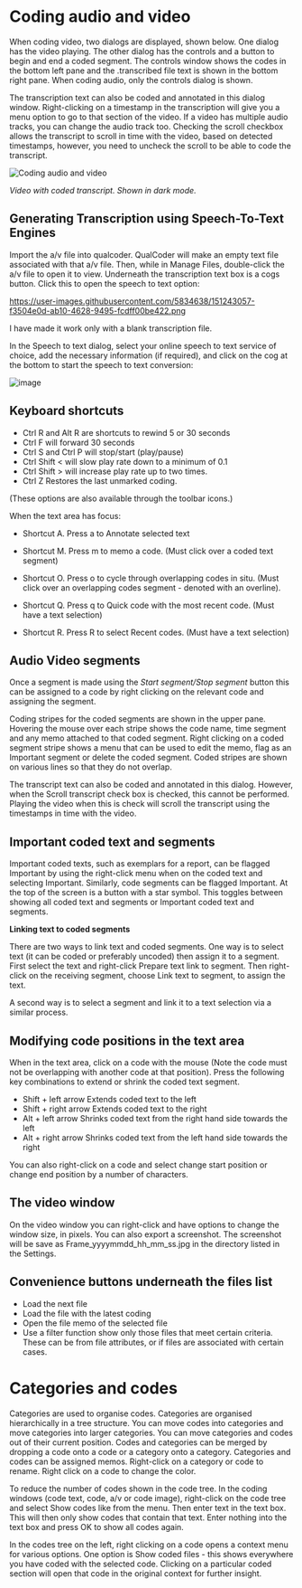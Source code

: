 # Coding audio and video

When coding video, two dialogs are displayed, shown below. One dialog has the video playing. The other dialog has the controls and a button to begin and end a coded segment. The controls window shows the codes in the bottom left pane and the .transcribed file text is shown in the bottom right pane. When coding audio, only the controls dialog is shown.

The transcription text can also be coded and annotated in this dialog window. Right-clicking on a timestamp in the transcription will give you a menu option to go to that section of the video. If a video has multiple audio tracks, you can change the audio track too. Checking the scroll checkbox allows the transcript to scroll in time with the video, based on detected timestamps, however, you need to uncheck the scroll to be able to code the transcript.

![Coding audio and video](https://qualcoder.files.wordpress.com/2021/05/code_av.png?resize=800%2C400)

_Video with coded transcript. Shown in dark mode._

## Generating Transcription using Speech-To-Text Engines
Import the a/v file into qualcoder. QualCoder will make an empty text file associated with that a/v file.
Then, while in Manage Files, double-click the a/v file to open it to view.
Underneath the transcription text box is a cogs button. Click this to open the speech to text option:

https://user-images.githubusercontent.com/5834638/151243057-f3504e0d-ab10-4628-9495-fcdff00be422.png

I have made it work only with a blank transcription file.

In the Speech to text dialog, select your online speech to text service of choice, add the necessary information (if required), and click on the cog at the bottom to start the speech to text conversion: 

![image](https://user-images.githubusercontent.com/55474996/151250520-d635d0c8-bb65-4a20-b6b9-e7d942c842ef.png)


## Keyboard shortcuts

* Ctrl R and Alt R are shortcuts to rewind 5 or 30 seconds
* Ctrl F will forward 30 seconds
* Ctrl S and Ctrl P will stop/start (play/pause)
* Ctrl Shift < will slow play rate down to a minimum of 0.1
* Ctrl Shift > will increase play rate up to two times.
* Ctrl Z Restores the last unmarked coding.

(These options are also available through the toolbar icons.)

When the text area has focus:

* Shortcut A. Press a to Annotate selected text

* Shortcut M. Press m to memo a code. (Must click over a coded text segment)

* Shortcut O. Press o to cycle through overlapping codes in situ. (Must click over an overlapping codes segment - denoted with an overline).

* Shortcut Q. Press q to Quick code with the most recent code. (Must have a text selection)

* Shortcut R. Press R to select Recent codes. (Must have a text selection)

## Audio Video segments

Once a segment is made using the _Start segment/Stop segment_ button this can be assigned to a code by right clicking on the relevant code and assigning the segment. 

Coding stripes for the coded segments are shown in the upper pane. Hovering the mouse over each stripe shows the code name, time segment and any memo attached to that coded segment. Right clicking on a coded segment stripe shows a menu that can be used to edit the memo, flag as an Important segment or delete the coded segment. Coded stripes are shown on various lines so that they do not overlap. 

The transcript text can also be coded and annotated in this dialog. However, when the Scroll transcript check box is checked, this cannot be performed. Playing the video when this is check will scroll the transcript using the timestamps in time with the video.

## Important coded text and segments

Important coded texts, such as exemplars for a report, can be flagged Important by using the right-click menu when on the coded text and selecting Important. Similarly, code segments can be flagged Important. At the top of the screen is a button with a star symbol. This toggles between showing all coded text and segments or Important coded text and segments.

**Linking text to coded segments**

There are two ways to link text and coded segments. One way is to select text (it can be coded or preferably uncoded) then assign it to a segment. First select the text and right-click Prepare text link to segment. Then right-click on the receiving segment, choose Link text to segment, to assign the text.

A second way is to select a segment and link it to a text selection via a similar process.


## Modifying code positions in the text area

When in the text area, click on a code with the mouse (Note the code must not be overlapping with another code at that position). Press the following key combinations to extend or shrink the coded text segment.

* Shift + left arrow            Extends coded text to the left
* Shift + right arrow          Extends coded text to the right
* Alt + left arrow               Shrinks coded text from the right hand side towards the left
* Alt + right arrow            Shrinks coded text from the left hand side towards the right

You can also right-click on a code and select change start position or change end position by  a number of characters.

## The video window

On the video window you can right-click and have options to change the window size, in pixels. You can also export a screenshot. The screenshot will be save as Frame_yyyymmdd_hh_mm_ss.jpg in the directory listed in the Settings.


## Convenience buttons underneath the files list

* Load the next file
* Load the file with the latest coding
* Open the file memo of the selected file
* Use a filter function show only those files that meet certain criteria. These can be from file attributes, or if files are associated with certain cases.

#  Categories and codes

Categories are used to organise codes. Categories are organised hierarchically in a tree structure. You can move codes into categories and move categories into larger categories. You can move categories and codes out of their current position. Codes and categories can be merged by dropping a code onto a code or a category onto a category. Categories and codes can be assigned memos. Right-click on a category or code to rename. Right click on a code to change the color.

To reduce the number of codes shown in the code tree. In the coding windows (code text, code, a/v or code image), right-click on the code tree and select Show codes like from the menu. Then enter text in the text box. This will then only show codes that contain that text. Enter nothing into the text box and press OK to show all codes again.

In the codes tree on the left, right clicking on a code opens a context menu for various options.
One option is Show coded files - this shows everywhere you have coded with the selected code. Clicking on a particular coded section will open that code in the original context for further insight.
